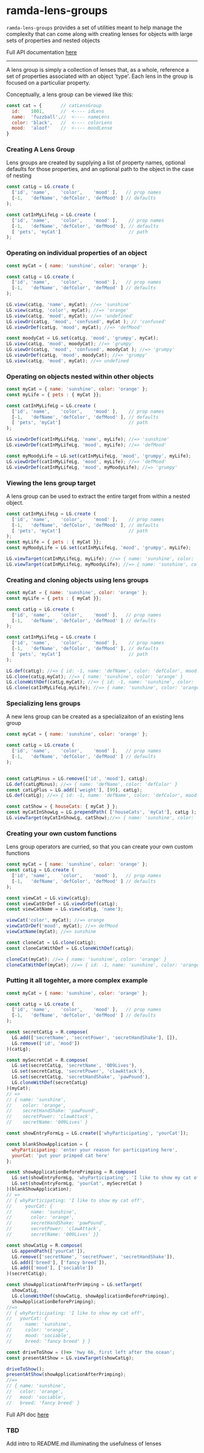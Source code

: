 # ramda-lens-groups

`ramda-lens-groups` provides a set of utilities meant to help manage the complexity that can
come along with creating lenses for objects with large sets of properties and nested objects

Full API documentation [here](./docs/api.md)

-------

A lens group is simply a collection of lenses that, as a whole, reference a set of
properties associated with an object 'type'.  Each lens in the group is focused on
a particuliar property.

Conceptually, a lens group can be viewed like this:

```javascript
const cat = {       // catLensGroup
  id:    1001,      //  <---- idLens
  name:  'fuzzball',//  <---- nameLens
  color: 'black',   //  <---- colorLens
  mood:  'aloof'    //  <---- moodLense
}
```

### Creating A Lens Group

Lens groups are created by supplying a list of property names, optional defaults for those properties, and an optional path to the object in the case of nesting

```javascript
const catLg = LG.create (
  ['id', 'name',    'color',    'mood' ],   // prop names
  [-1,   'defName', 'defColor', 'defMood' ] // defaults
);

const catInMyLifeLg = LG.create (
  ['id', 'name',    'color',    'mood' ],    // prop names
  [-1,   'defName', 'defColor', 'defMood' ], // defaults
  [ 'pets', 'myCat']                         // path
);
```

### Operating on individual properties of an object

``` javascript
const myCat = { name: 'sunshine', color: 'orange' };

const catLg = LG.create (
  ['id', 'name',    'color',    'mood' ],   // prop names
  [-1,   'defName', 'defColor', 'defMood' ] // defaults
);

LG.view(catLg, 'name', myCat); //=> 'sunshine'
LG.view(catLg, 'color', myCat); //=> 'orange'
LG.view(catLg, 'mood', myCat); //=> 'undefined'
LG.viewOr(catLg, 'mood', 'confused', myCat ); // 'confused'
LG.viewOrDef(catLg, 'mood', myCat); //=> 'defMood'

const moodyCat = LG.set(catLg, 'mood', 'grumpy', myCat);
LG.view(catLg, 'mood', moodyCat); //=> 'grumpy'
LG.viewOr(catLg, 'mood', 'confused', moodyCat ); //=> 'grumpy'
LG.viewOrDef(catLg, 'mood', moodyCat); //=> 'grumpy'
LG.view(catLg, 'mood', myCat); //=> undefined
```

### Operating on objects nested within other objects

``` javascript
const myCat = { name: 'sunshine', color: 'orange' };
const myLife = { pets : { myCat }};

const catInMyLifeLg = LG.create (
  ['id', 'name',    'color',    'mood' ],    // prop names
  [-1,   'defName', 'defColor', 'defMood' ], // defaults
  [ 'pets', 'myCat']                         // path
);

LG.viewOrDef(catInMyLifeLg, 'name', myLife); //=> 'sunshine'
LG.viewOrDef(catInMyLifeLg, 'mood', myLife); //=> 'defMood'

const myMoodyLife = LG.set(catInMyLifeLg, 'mood', 'grumpy', myLife);
LG.viewOrDef(catInMyLifeLg, 'mood', myLife); //=> 'defMood'
LG.viewOrDef(catInMyLifeLg, 'mood', myMoodyLife); //=> 'grumpy'
```

### Viewing the lens group target

A lens group can be used to extract the entire target from within a nested object.
``` javascript
const catInMyLifeLg = LG.create (
  ['id', 'name',    'color',    'mood' ],    // prop names
  [-1,   'defName', 'defColor', 'defMood' ], // defaults
  [ 'pets', 'myCat']                         // path
);
const myLife = { pets : { myCat }};
const myMoodyLife = LG.set(catInMyLifeLg, 'mood', 'grumpy', myLife);

LG.viewTarget(catInMyLifeLg, myLife); //=> { name: 'sunshine', color: 'orange' }
LG.viewTarget(catInMyLifeLg, myMoodyLife); //=> { name: 'sunshine', color: 'orange', mood: 'grumpy' }
```

### Creating and cloning objects using lens groups

``` javascript
const myCat = { name: 'sunshine', color: 'orange' };
const myLife = { pets : { myCat }};

const catLg = LG.create (
  ['id', 'name',    'color',    'mood' ],   // prop names
  [-1,   'defName', 'defColor', 'defMood' ] // defaults
);

const catInMyLifeLg = LG.create (
  ['id', 'name',    'color',    'mood' ],    // prop names
  [-1,   'defName', 'defColor', 'defMood' ], // defaults
  [ 'pets', 'myCat']                         // path
);

LG.def(catLg); //=> { id: -1, name: 'defName', color: 'defColor', mood: 'defMood' }
LG.clone(catLg,myCat); //=> { name: 'sunshine', color: 'orange' }
LG.cloneWithDef(catLg,myCat); //=> { id: -1, name: 'sunshine', color: 'orange', mood: 'defMood' }
LG.clone(catInMyLifeLg,myLife); //=> { name: 'sunshine', color: 'orange' }
```

### Specializing lens groups

A new lens group can be created as a specializaiton of an existing lens group

```javascript
const myCat = { name: 'sunshine', color: 'orange' };

const catLg = LG.create (
  ['id', 'name',    'color',    'mood' ],   // prop names
  [-1,   'defName', 'defColor', 'defMood' ] // defaults
);


const catLgMinus = LG.remove(['id', 'mood'], catLg);
LG.def(catLgMinus); //=> { name: 'defName', color: 'defColor' }
const catLgPlus = LG.add(['weight'], [99], catLg);
LG.def(catLg); //=> { id: -1, name: 'defName', color: 'defColor', mood: 'defMood', weight: 99 }

const catShow = { houseCats: { myCat } };
const myCatInShowLg = LG.prependPath( ['houseCats', 'myCat'], catLg );
LG.viewTarget(myCatInShowLg, catShow);//=> { name: 'sunshine', color: 'orange' }
```

### Creating your own custom functions

Lens group operators are curried, so that you can create your own custom functions

``` javascript
const myCat = { name: 'sunshine', color: 'orange' };
const catLg = LG.create (
  ['id', 'name',    'color',    'mood' ],   // prop names
  [-1,   'defName', 'defColor', 'defMood' ] // defaults
);

const viewCat = LG.view(catLg);
const viewCatOrDef = LG.viewOrDef(catLg);
const viewCatName = LG.view(catLg, 'name');

viewCat('color', myCat); //=> orange
viewCatOrDef('mood', myCat); //=> defMood
viewCatName(myCat); //=> sunshine

const cloneCat = LG.clone(catLg);
const cloneCatWithDef = LG.cloneWithDef(catLg);

cloneCat(myCat); //=> { name: 'sunshine', color: 'orange' }
cloneCatWithDef(myCat); //=> { id: -1, name: 'sunshine', color: 'orange', mood: 'defMood' }
```

### Putting it all togehter, a more complex example

```javascript
const myCat = { name: 'sunshine', color: 'orange' };

const catLg = LG.create (
  ['id', 'name',    'color',    'mood' ],   // prop names
  [-1,   'defName', 'defColor', 'defMood' ] // defaults
);

const secretCatLg = R.compose(
  LG.add(['secretName', 'secretPower', 'secretHandShake'], []),
  LG.remove(['id', 'mood'])
)(catLg);

const mySecretCat = R.compose(
  LG.set(secretCatLg, 'secretName', '009Lives'),
  LG.set(secretCatLg, 'secretPower', 'clawAttack'),
  LG.set(secretCatLg, 'secretHandShake', 'pawPound'),
  LG.cloneWithDef(secretCatLg)
)(myCat);
// =>
// { name: 'sunshine',
//    color: 'orange',
//    secretHandShake: 'pawPound',
//    secretPower: 'clawAttack',
//    secretName: '009Lives' }

const showEntryFormLg = LG.create(['whyParticipating', 'yourCat']);

const blankShowApplication = {
  whyParticipating: 'enter your reason for participating here',
  yourCat: 'put your primped cat here'
};

const showApplicationBeforePrimping = R.compose(
  LG.set(showEntryFormLg, 'whyParticipating', 'I like to show my cat off' ),
  LG.set(showEntryFormLg, 'yourCat', mySecretCat )
)(blankShowApplication);
// =>
// { whyParticipating: 'I like to show my cat off',
//     yourCat: {
//       name: 'sunshine',
//       color: 'orange',
//       secretHandShake: 'pawPound',
//       secretPower: 'clawAttack',
//       secretName: '009Lives' }}

const showCatLg = R.compose(
  LG.appendPath(['yourCat']),
  LG.remove(['secretName', 'secretPower', 'secretHandShake']),
  LG.add(['breed'], ['fancy breed']),
  LG.add(['mood'], ['sociable'])
)(secretCatLg);

const showApplicationAfterPrimping = LG.setTarget(
  showCatLg,
  LG.cloneWithDef(showCatLg, showApplicationBeforePrimping),
  showApplicationBeforePrimping);
//=>
// { whyParticipating: 'I like to show my cat off',
//   yourCat: {
//     name: 'sunshine',
//     color: 'orange',
//     mood: 'sociable',
//     breed: 'fancy breed' } }

const driveToShow = ()=> 'hwy 66, first left after the ocean';
const presentAtShow = LG.viewTarget(showCatLg);

driveToShow();
presentAtShow(showApplicationAfterPrimping);
//=>
// { name: 'sunshine',
//   color: 'orange',
//   mood: 'sociable',
//   breed: 'fancy breed' }
```

Full API doc [here](./docs/api.md)

### TBD

Add intro to README.md illuminating the usefulness of lenses
